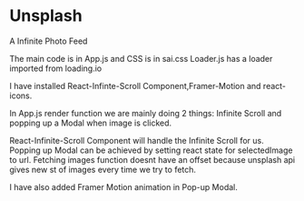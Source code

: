 # Unsplash
A Infinite Photo Feed 

The main code is in App.js and CSS is in sai.css
Loader.js has a  loader imported from loading.io

I have installed React-Infinte-Scroll Component,Framer-Motion and react-icons.

In App.js render function we are mainly doing 2 things: Infinite Scroll and popping up a Modal when image is clicked.

React-Infinite-Scroll Component will handle the Infinite Scroll for us.
Popping up Modal can be achieved by setting react state for selectedImage to url.
Fetching images function doesnt have an offset because unsplash api gives new st of images every time we try to fetch.

I have also added Framer Motion animation in Pop-up Modal.




